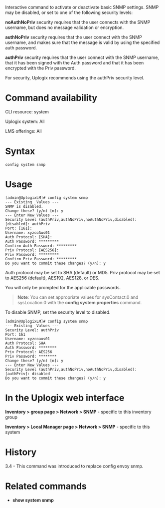 <!-- 5.4 -->

Interactive command to activate or deactivate basic SNMP settings. SNMP may be disabled, or set to one of the following security levels: 

**noAuthNoPriv** security requires that the user connects with the SNMP username, but does no message validation or encryption. 

**authNoPriv** security requires that the user connect with the SNMP username, and makes sure that the message is valid by using the specified auth password. 

**authPriv** security requires that the user connect with the SNMP username, that it has been signed with the Auth password and that it has been encrypted with the Priv password. 

For security, Uplogix recommends using the authPriv security level. 

# Command availability 

CLI resource: system

Uplogix system: All

LMS offerings: All

# Syntax 

```
config system snmp
```

# Usage 

```
[admin@UplogixLM]# config system snmp
--- Existing  Values ---
SNMP is disabled.
Change these? (y/n) [n]: y
--- Enter New Values ---
Security Level (authPriv,authNoPriv,noAuthNoPriv,disabled): [disabled]: authPriv
Port: [161]:
Username: xyzcoAus01
Auth Protocol: [SHA]:
Auth Password: *********
Confirm Auth Password: *********
Priv Protocol: [AES256]:
Priv Password: *********
Confirm Priv Password: *********
Do you want to commit these changes? (y/n): y
```

Auth protocol may be set to SHA (default) or MD5. Priv protocol may be set to AES256 (default), AES192, AES128, or DES. 

You will only be prompted for the applicable passwords.

> **Note**: You can set appropriate values for sysContact.0 and sysLocation.0 with the **config system properties** command. 

To disable SNMP, set the security level to disabled.


```
[admin@UplogixLM]# config system snmp
--- Existing  Values ---
Security Level: authPriv
Port: 161
Username: xyzcoaus01
Auth Protocol: SHA
Auth Password: ********
Priv Protocol: AES256
Priv Password: ********
Change these? (y/n) [n]: y
--- Enter New Values ---
Security Level (authPriv,authNoPriv,noAuthNoPriv,disabled): [authPriv]: disabled
Do you want to commit these changes? (y/n): y
```

# In the Uplogix web interface

**Inventory > group page > Network > SNMP** - specific to this inventory group

**Inventory > Local Manager page > Network > SNMP** - specific to this system

# History 

3.4 - This command was introduced to replace config envoy snmp.

# Related commands 

- **show system snmp**
